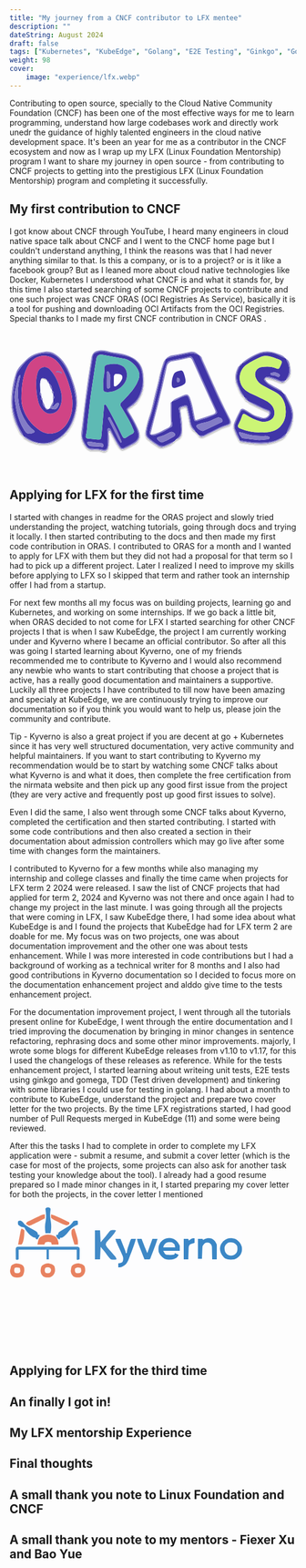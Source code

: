 ```yaml
---
title: "My journey from a CNCF contributor to LFX mentee"
description: ""
dateString: August 2024
draft: false
tags: ["Kubernetes", "KubeEdge", "Golang", "E2E Testing", "Ginkgo", "Gomega", "Testify", "Behavior Driven Development (BDD)", "Test Driven Development (TDD)"]
weight: 98
cover:
    image: "experience/lfx.webp"
---
```


Contributing to open source, specially to the Cloud Native Community Foundation (CNCF) has been one of the most effective ways for me to learn programming, understand how large codebases work and directly work unedr the guidance of highly talented engineers in the cloud native development space. It's been an year for me as a contributor in the CNCF ecosystem and now as I wrap up my LFX (Linux Foundation Mentorship) program I want to share my journey in open source - from contributing to CNCF projects to getting into the prestigious LFX (Linux Foundation Mentorship) program and completing it successfully.

## My first contribution to CNCF

I got know about CNCF through YouTube, I heard many engineers in cloud native space talk about CNCF and I went to the CNCF home page but I couldn't understand anything, I think the reasons was that I had never anything similar to that. Is this a company, or is to a project? or is it like a facebook group? But as I leaned more about cloud native technologies like Docker, Kubernetes I understood what CNCF is and what it stands for, by this time I also started searching of some CNCF projects to contribute and one such project was CNCF ORAS (OCI Registries As Service), basically it is a tool for pushing and downloading OCI Artifacts from the OCI Registries. Special thanks to I made my first CNCF contribution in CNCF ORAS .

<svg width="700" height="342" viewBox="0 0 903 342" fill="none" xmlns="http://www.w3.org/2000/svg">
<g filter="url(#filter0_d_126_153)">
<path d="M750.937 170.096C750.467 169.985 750.04 169.739 749.709 169.389C748.757 166.913 747.302 164.662 745.436 162.778C743.57 160.894 741.334 159.417 738.868 158.442L738.745 158.345C738.645 153.34 734.731 150.329 732.5 146.442C720.872 126.174 710.988 105.594 716.109 80.9988C717.687 73.4168 722.584 67.3425 724.091 59.8852L724.275 59.7327C726.039 59.3335 727.646 58.4238 728.896 57.117C730.146 55.8101 730.984 54.1641 731.305 52.3842C732.03 51.7626 732.754 51.1408 733.479 50.5186C737.26 50.7799 739.718 48.1161 742.331 46.17C751.023 39.9886 760.105 34.3741 769.519 29.3617C792.248 16.6043 815.283 12.9681 840.433 23.1845C850.018 27.0784 858.685 32.8489 868.622 35.7909C869.32 36.4333 870.018 37.0756 870.716 37.7178C870.675 38.3199 870.741 38.9247 870.911 39.5037C881.748 60.1315 885.66 80.7344 870.883 101.358C870.581 101.779 870.748 102.536 870.696 103.136C870.027 103.803 869.359 104.47 868.691 105.137C862.107 107.615 855.711 109.347 848.821 105.41C840.08 101.073 830.842 97.8198 821.312 95.7211C815.809 94.1643 809.515 91.8995 804.315 97.2562L803.939 97.6251C798.156 103.349 803.817 106.981 806.863 110.229C821.101 125.407 841.064 131.517 858.317 141.948C860.144 143.76 861.971 145.573 863.798 147.385C869.356 159.096 876.056 170.21 881.082 182.224C889.463 202.258 892.86 221.812 883.66 242.964C879.37 252.827 874.583 262.635 871.199 272.939L871.215 272.913C870.104 273.312 869.058 273.874 868.112 274.58C849.654 293.38 826.434 299.735 800.992 300.53C774.89 301.93 748.721 299.566 723.292 293.511L723.161 293.373C724.056 286.813 719.671 281.983 717.65 276.368C713.823 265.734 705.507 256.115 709.767 243.568C714.656 229.802 720.612 216.44 727.583 203.602C730.622 197.808 733.06 196.391 739.457 200.043C756.051 209.517 771.587 221.155 790.877 225.456C803.184 228.199 812.596 225.394 818.74 215.535C823.829 207.369 821.502 200.493 812.211 197.901C806.383 196.184 800.726 193.934 795.311 191.18C780.597 183.992 765.738 177.104 750.937 170.096ZM791.918 268.657C797.165 268.657 803.317 269.017 809.415 268.592C831.472 267.056 849.447 258.32 860.898 238.534C867.312 226.656 870.212 213.198 869.261 199.733C868.542 172.603 857.636 152.261 832.719 140.045C820.929 134.264 809.381 127.981 797.835 121.718C787.639 116.557 779.578 107.98 775.058 97.4839C768.359 81.5217 777.1 65.0151 794.025 63.1704C809.591 61.4739 825.445 61.1092 840.108 67.665C846.638 70.5846 848.477 68.2748 851.013 63.0506C860.133 44.2679 860.22 44.1789 840.741 37.0309C839.594 36.6101 838.537 35.9322 837.38 35.5568C822.571 30.7546 807.776 24.7013 791.992 31.1665C775.828 37.6239 760.437 45.8673 746.105 55.7433C739.357 60.4161 733.851 66.6646 730.064 73.9469C726.277 81.2291 724.324 89.3253 724.375 97.5331C724.425 105.741 726.477 113.812 730.352 121.048C734.228 128.283 739.81 134.464 746.614 139.054C758.746 147.487 772.744 152.123 785.841 158.586C800.312 165.729 815.868 171.012 826.126 184.691C836.994 199.184 836.645 218.926 824.554 227.614C819.65 231.306 813.973 233.838 807.95 235.021C801.926 236.204 795.714 236.006 789.778 234.443C772.963 229.869 757.035 222.506 742.658 212.66C737.559 209.403 734.84 209.291 732.561 215.733C729.537 225.004 725.702 233.99 721.102 242.589C716.071 251.437 720.409 254.785 727.542 257.439C747.898 265.926 769.892 269.758 791.918 268.657ZM785.243 292.995C795.552 292.153 803.784 291.647 811.968 290.718C814.646 290.414 817.993 289.25 818.575 286.432C819.33 282.77 815.184 282.836 813.054 281.499C809.671 280.013 805.942 279.494 802.282 280.001C787.347 279.626 772.499 280.465 757.568 276.889C747.483 274.474 737.787 270.826 727.653 268.77C725.886 268.412 723.545 266.06 722.356 269.542C721.134 273.123 730.394 286.849 734.598 287.342C752.155 289.402 769.734 291.279 785.243 292.995ZM834.065 79.4577C831.859 79.972 829.223 80.5666 826.597 81.2054C824.378 81.7451 821.185 81.3533 821.681 85.0372C822.084 88.0216 824.645 88.6328 827.183 88.6887C830.481 88.9929 833.728 89.7107 836.847 90.8252C841.175 92.0175 847.245 98.2637 849.915 91.5721C852.484 85.1333 844.402 83.6617 839.802 81.2945C837.94 80.5327 836.022 79.9185 834.065 79.4577Z" fill="#4035A7"/>
<path d="M522.929 292.303C521.656 293.64 520.384 294.976 519.112 296.313C509.162 300.862 499.276 305.562 489.236 309.903C486.351 311.372 483.151 312.115 479.914 312.068C476.678 312.022 473.501 311.187 470.66 309.636C458.66 302.885 447.458 294.806 437.264 285.552C434.999 283.478 433.282 280.876 432.268 277.978C431.253 275.08 430.971 271.975 431.448 268.942C432.66 257.137 435.157 245.499 438.894 234.235C446.727 211.431 452.828 188.139 458.53 164.745C465.447 136.359 472.376 107.969 478.663 79.44C481.746 65.447 488.265 52.6315 491.315 38.6965L491.47 38.529C506.383 30.7539 522.613 28.2279 538.987 25.3368C559.132 21.78 578.978 13.8858 598.236 27.7846C598.404 27.9063 598.818 27.6893 599.117 27.6306L599.208 27.7254C599.121 28.9181 599.228 30.1168 599.522 31.2756C618.519 73.865 637.564 116.432 656.659 158.978C667.425 182.86 680.779 205.468 691.516 229.397C695.269 237.762 692 242.015 685.145 244.028C664.488 250.095 646.271 261.329 626.883 270.067C617.022 274.511 607.419 284.285 594.797 276.521C591.147 272.844 587.496 269.167 583.846 265.49C584.131 262.669 582.187 261.001 580.523 259.241C573.873 251.943 569.96 242.566 569.449 232.707C567.634 218.807 564.737 205.071 560.784 191.622C559.799 187.58 558.827 182.483 552.811 183.703C547.734 184.793 542.766 186.339 537.967 188.322C534.751 189.612 532.009 192.157 533.155 196.181C536.957 209.527 536.763 223.398 538.439 236.998C540.857 256.612 546.246 277.712 523.516 290.627C523.128 290.847 523.116 291.73 522.929 292.303ZM443.852 275.158C450.127 281.218 456.968 278.007 463.158 275.604C475.17 271.145 486.7 265.48 497.569 258.696C512.46 249.091 514.374 254.042 510.396 232.652C510.069 229.919 509.986 227.161 510.15 224.413C510.105 207.295 510.073 190.177 510.055 173.059L511.873 171.242C524.122 168.118 534.256 160.244 546.1 156.119C559.614 151.412 560.863 151.87 565.948 165.467C573.364 185.294 575.364 206.379 580.174 226.807C582.005 234.585 585.259 234.493 591.119 232.414C597.411 230.182 603.891 228.483 610.224 226.358C622.909 222.954 635.24 218.345 647.049 212.595C652.356 209.605 654.578 207.197 651.247 200.441C641.657 180.991 633.14 161.012 624.223 141.23C608.783 106.978 593.275 72.7557 578.004 38.4283C574.998 31.672 571.816 28.2196 563.464 31.0013C549.882 35.5246 535.398 36.5799 521.517 39.8541C511.2 42.2877 498.278 41.568 493.6 55.327C488.405 72.2054 484.362 89.4171 481.5 106.843C476.084 134.681 468.245 161.898 461.691 189.438C455.435 215.726 448.102 241.758 441.318 267.922C440.645 270.521 439.788 273.491 443.545 274.804L443.852 275.158ZM670.453 231.808C670.093 230.147 669.397 228.576 668.408 227.194C667.419 225.811 666.158 224.645 664.702 223.767C663.246 222.89 661.626 222.319 659.942 222.091C658.257 221.862 656.543 221.981 654.906 222.439C647.086 225.646 639.333 229.022 631.605 232.447C619.635 237.75 606.163 237.743 594.204 243.134C591.304 244.441 588.352 245.62 588.129 249.123C587.743 255.181 604.439 266.735 609.916 264.15C628.487 255.384 647.004 246.505 665.467 237.511C667.832 236.366 670.82 235.471 670.453 231.808ZM479.588 300.098C483.55 299.964 509.582 287.15 516.241 282.45C523.39 277.404 522.811 272.581 515.011 268.364C512.906 267.431 510.589 267.079 508.301 267.344C506.014 267.609 503.839 268.482 502.003 269.872C491.473 275.868 480.258 280.573 468.602 283.885C465.503 284.644 463.022 286.839 464.942 289.737C468.422 294.836 473.621 298.514 479.588 300.098Z" fill="#4035A7"/>
<path d="M45.2954 281.677C44.6425 281.021 43.9896 280.365 43.3367 279.71C38.9325 267.737 30.4406 257.942 26.0199 245.838C17.2317 221.776 9.38135 197.984 9.35288 171.64C9.32852 149.067 13.9347 127.45 17.8817 105.678C19.6271 96.0508 20.9461 85.5096 26.5036 77.0807C43.0122 52.0427 61.7276 29.7194 93.0479 21.95C117.752 15.8217 139.31 18.2162 157.489 37.9604C168.945 50.6417 178.292 65.0802 185.171 80.7248C197.007 107.149 204.884 135.172 208.549 163.893C211.663 186.992 205.615 209.21 197.571 230.93C192.021 247.045 182.786 261.643 170.601 273.562C158.416 285.481 143.619 294.392 127.385 299.586C103.395 307.6 79.1434 300.959 57.2345 287.981C53.3612 285.687 50.3198 281.798 45.2954 281.677ZM37.2794 162.287C36.743 190.792 51.5388 227.217 85.1517 254.824C100.082 267.087 117.693 275.65 137.532 271.773C172.852 264.87 190.454 229.691 195.66 204.393C199.637 182.09 198.5 159.175 192.334 137.375C185.004 107.917 175.101 79.6799 157.278 54.6524C129.59 15.7717 77.1712 19.9028 55.8505 62.7305C42.5209 89.506 37.7679 118.068 37.2794 162.287ZM33.6633 88.0453C29.8285 90.753 27.2034 94.852 26.3481 99.4679C25.1191 106.299 22.5548 112.889 21.2954 119.718C18.2229 136.376 13.0902 152.815 17.0055 170.198C19.4052 180.852 20.3383 191.796 22.8456 202.49C27.1286 223.633 35.1212 243.852 46.4533 262.209C54.0544 273.804 60.5662 275.262 73.5698 270.6C81.9213 267.605 79.473 264.649 74.6927 261.24C65.8008 254.252 58.2377 245.722 52.364 236.058C40.137 217.817 32.0569 197.118 28.6926 175.418C25.4551 155.225 25.4202 134.647 28.5892 114.442C29.8116 106.208 34.0834 98.5254 33.6633 88.0453Z" fill="#4035A7"/>
<path d="M421.436 103.831C423.113 128.811 415.378 153.514 399.753 173.076C393.425 180.149 386.039 186.2 377.858 191.012C371.799 195.072 371.473 198.112 375.212 204.263C386.245 221.483 395.982 239.5 404.341 258.166C411.98 276.352 412.274 293.931 390.153 305.421C380.938 310.208 372.086 315.654 362.536 319.857C355.347 323.021 350.266 322.436 345.316 315.441C335.189 301.13 327.981 285.25 319.286 270.18C317.949 267.863 317.587 263.016 313.729 264.275C310.443 265.347 311.39 269.721 311.825 272.542C313.575 285.894 313.308 299.432 311.033 312.704C309.203 325.261 302.973 329.605 290.832 326.287C281.604 323.984 272.07 323.161 262.585 323.848C257.992 324.158 253.4 323.236 249.284 321.177C245.167 319.118 241.675 315.997 239.169 312.136C233.85 305.521 229.995 297.854 227.858 289.639C225.721 281.425 225.351 272.851 226.772 264.483C230.614 238.616 232.855 212.36 236.235 186.352C241.419 146.45 246.353 106.503 252.966 66.7778C254.609 56.9067 256.658 47.0219 257.738 36.9857C259.659 19.119 268.937 11.531 287.576 10.5628C296.139 10.6234 304.65 11.9141 312.846 14.3954C333.283 19.2173 354.666 19.7931 374.379 27.7148C407.315 40.9497 420.94 61.0473 421.425 96.4915C421.459 98.9402 421.43 101.39 421.436 103.831ZM308.223 286.102H308.313C308.313 280.898 307.927 275.656 308.422 270.499C308.92 265.31 305.45 256.904 311.178 255.7C317.535 254.364 319.734 263.044 322.381 268.232C329.879 283.866 338.493 298.938 348.157 313.334C351.721 318.375 355.064 320.362 361.062 316.776C367.286 313.057 374.266 310.625 380.648 307.14C407.538 292.453 410.929 283.388 399.204 254.859C391.311 237.05 381.865 219.97 370.976 203.818C367.008 197.576 367.898 194.1 373.237 190.326C376.473 188.037 379.661 185.679 382.799 183.252C391.236 177.209 398.477 169.651 404.152 160.962C416.086 140.498 421.097 116.728 418.438 93.1871C415.689 57.4635 399.416 36.3211 363.981 28.0734C342.064 22.9722 319.71 19.7555 297.775 14.724C287.676 12.4076 278.974 15.6638 270.397 18.9502C260.248 22.8388 261.789 33.8508 260.379 41.8911C255.39 70.3408 251.664 99.0131 247.549 127.614C244.299 150.208 240.798 172.776 238.098 195.438C234.749 223.549 232.184 251.752 229.122 279.899C228.175 288.601 241.826 314.422 249.844 318.062C251.537 318.773 253.376 319.063 255.206 318.907C267.713 318.547 280.214 319.826 292.39 322.712C303.055 324.676 307.551 321.064 308.141 309.976C308.563 302.039 308.223 294.062 308.223 286.102Z" fill="#837CC6"/>
<path d="M45.2942 281.677C50.3187 281.798 53.36 285.687 57.2334 287.981C79.1423 300.959 103.394 307.6 127.383 299.586C143.617 294.392 158.415 285.481 170.6 273.562C182.784 261.643 192.019 247.045 197.57 230.93C205.614 209.21 211.662 186.992 208.548 163.893C204.883 135.172 197.006 107.149 185.17 80.7248C178.291 65.0803 168.944 50.6418 157.487 37.9605C139.309 18.2163 117.751 15.8218 93.0469 21.9501C61.7265 29.7195 43.0111 52.0428 26.5027 77.0808C20.945 85.5097 19.626 96.0509 17.8805 105.678C13.9337 127.45 9.32728 149.067 9.35165 171.64C9.38012 197.984 17.2304 221.776 26.0186 245.838C30.4394 257.941 38.9313 267.737 43.3354 279.71C33.8673 273.434 30.6705 262.928 25.8876 253.563C8.06077 218.658 3.50762 181.197 7.54609 142.935C9.60188 122.887 13.7716 103.112 19.9856 83.9398C26.328 64.6229 41.6109 51.8127 55.5003 37.9331C71.2906 22.154 91.5726 17.6976 112.058 14.7888C128.317 12.4801 142.568 19.949 154.654 30.6202C174.486 48.1312 185.918 71.1114 194.728 95.3827C205.063 123.859 214.438 152.93 211.51 183.709C206.955 231.594 188.851 270.605 144.011 296.136C114.348 313.025 69.8763 302.546 49.1478 286.5C47.5634 285.273 45.3848 284.224 45.2942 281.677Z" fill="#837CC6"/>
<path d="M491.315 38.6965C488.265 52.6315 481.746 65.447 478.663 79.44C472.376 107.969 465.448 136.359 458.53 164.744C452.828 188.139 446.727 211.431 438.894 234.235C435.157 245.499 432.661 257.137 431.448 268.942C430.971 271.975 431.253 275.08 432.268 277.978C433.283 280.876 434.999 283.478 437.264 285.552C447.458 294.806 458.66 302.885 470.66 309.636C473.501 311.187 476.678 312.021 479.915 312.068C483.152 312.115 486.351 311.372 489.236 309.903C499.277 305.561 509.162 300.862 519.113 296.313C508.619 307.249 494.745 311.974 480.776 315.604C473.296 317.548 467.173 311.206 461.095 307.263C451.663 301.565 442.811 294.956 434.669 287.531C431.886 284.882 429.825 281.568 428.678 277.901C427.531 274.235 427.337 270.337 428.114 266.574C431.47 247.671 436.397 229.081 442.843 210.997C448.442 193.575 452.057 175.691 456.229 157.922C460.468 139.867 465.733 122.048 469.789 103.956C472.778 88.0993 476.866 72.4693 482.023 57.1792C484.438 50.7502 485.63 43.5453 491.315 38.6965Z" fill="#837CC6"/>
<path d="M594.797 276.521C607.419 284.285 617.022 274.511 626.884 270.067C646.271 261.329 664.488 250.095 685.145 244.028C692 242.015 695.27 237.762 691.516 229.397C680.779 205.468 667.425 182.86 656.66 158.978C637.495 116.464 618.449 73.8965 599.523 31.2757C599.228 30.1168 599.122 28.9181 599.208 27.7255C605.312 30.2425 605.194 36.6624 607.371 41.419C634.819 101.397 659.972 162.437 690.802 220.846C692.085 223.276 693.214 225.792 694.315 228.312C698.4 237.669 696.557 244.015 686.687 246.957C660.961 254.624 638.332 268.773 614.283 279.935C607.228 283.21 599.774 286.254 594.797 276.521Z" fill="#837CC6"/>
<path d="M750.937 170.096C765.738 177.104 780.597 183.992 795.31 191.18C800.725 193.934 806.383 196.184 812.211 197.901C821.502 200.493 823.828 207.369 818.739 215.535C812.595 225.394 803.184 228.199 790.877 225.456C771.586 221.155 756.05 209.517 739.457 200.043C733.059 196.391 730.622 197.809 727.582 203.602C720.612 216.44 714.655 229.802 709.767 243.568C705.507 256.115 713.823 265.734 717.65 276.368C719.67 281.983 724.056 286.813 723.161 293.373C715.568 282.044 709.887 269.545 706.342 256.375C703.055 244.123 710.244 233.288 714.638 222.374C717.589 215.043 721.724 208.196 725.144 201.043C728.537 193.947 733.115 193.135 740.005 196.663C753.032 203.335 764.295 213.21 778.458 217.76C784.534 219.712 790.623 221.643 796.773 223.345C799.636 223.916 802.598 223.735 805.37 222.821C808.142 221.907 810.631 220.291 812.593 218.129C814.394 216.93 815.817 215.244 816.697 213.268C817.577 211.292 817.878 209.107 817.565 206.966C816.623 202.446 812.428 201.599 808.637 200.196C789.708 192.518 771.278 183.661 753.457 173.677C752.307 173.079 751.763 171.317 750.937 170.096Z" fill="#837CC6"/>
<path d="M522.929 292.303C523.116 291.73 523.128 290.847 523.516 290.627C546.246 277.712 540.857 256.612 538.439 236.998C536.763 223.398 536.956 209.527 533.155 196.181C532.008 192.157 534.751 189.612 537.967 188.322C542.766 186.339 547.734 184.793 552.811 183.703C558.827 182.483 559.799 187.58 560.784 191.622C564.736 205.071 567.633 218.807 569.449 232.707C569.96 242.566 573.873 251.943 580.523 259.241C582.187 261.001 584.131 262.669 583.846 265.49C572.163 257.425 567.807 245.87 566.125 232.138C564.122 218.91 561.43 205.796 558.06 192.849C556.407 185.679 551.123 187.925 546.332 189.014C540.931 190.241 536.621 191.447 537.333 198.923C539.066 217.143 543.278 235.12 542.769 253.559C542.668 257.229 542.787 260.906 542.78 264.579C542.752 279.495 537.618 286.66 522.929 292.303Z" fill="#837CC6"/>
<path d="M723.292 293.511C748.721 299.566 774.889 301.93 800.992 300.53C826.434 299.735 849.653 293.381 868.111 274.58C869.057 273.874 870.103 273.312 871.215 272.914C868.559 282.529 860.053 286.573 852.548 290.555C828.199 303.473 801.937 306.463 774.689 303.928C761.62 303.275 748.603 301.816 735.714 299.557C730.993 298.521 725.821 298.864 723.292 293.511Z" fill="#837CC6"/>
<path d="M868.622 35.7909C858.685 32.8489 850.018 27.0785 840.432 23.1845C815.283 12.9682 792.247 16.6043 769.519 29.3617C760.105 34.3741 751.023 39.9886 742.331 46.1701C739.718 48.1161 737.259 50.7799 733.478 50.5186C733.377 48.2934 735.206 47.3382 736.581 46.3378C752.431 34.4897 769.842 24.8866 788.319 17.8005C806.31 11.1325 823.661 13.8421 840.778 20.1246C850.806 23.8055 861.777 26.2704 868.622 35.7909Z" fill="#837CC6"/>
<path d="M871.198 272.938C874.582 262.635 879.369 252.827 883.659 242.964C892.859 221.812 889.462 202.257 881.081 182.224C876.055 170.21 869.355 159.096 863.797 147.385C865.006 147.616 866.14 148.14 867.1 148.91C868.06 149.68 868.818 150.674 869.306 151.803C881.287 173.702 894.961 195.62 891.854 221.746C889.665 240.159 884.811 258.603 871.198 272.938Z" fill="#837CC6"/>
<path d="M599.117 27.6306C598.818 27.6895 598.405 27.9063 598.236 27.7846C578.979 13.8858 559.133 21.78 538.988 25.3368C522.614 28.2279 506.384 30.7537 491.47 38.5289C497.564 29.7872 507.364 27.135 516.647 25.7118C534.38 22.9937 551.83 19.2384 569.354 15.549C581.148 13.0659 590.624 20.0248 599.117 27.6306Z" fill="#837CC6"/>
<path d="M724.091 59.8852C722.584 67.3424 717.687 73.4168 716.108 80.9988C710.988 105.594 720.872 126.174 732.5 146.442C734.73 150.329 738.645 153.34 738.745 158.345C726.831 148.258 722.566 133.823 716.661 120.212C712.965 111.981 711.121 103.038 711.26 94.0166C711.399 84.9947 713.516 76.1132 717.463 67.9993C718.941 64.7264 719.993 61.0463 724.091 59.8852Z" fill="#837CC6"/>
<path d="M858.317 141.948C841.064 131.516 821.101 125.407 806.863 110.229C803.817 106.981 798.156 103.349 803.939 97.6251C805.315 107.429 812.829 112.513 820.076 117.222C828.906 122.96 838.521 127.478 847.599 132.857C851.618 135.238 856.607 136.743 858.317 141.948Z" fill="#837CC6"/>
<path d="M870.696 103.136C870.748 102.536 870.582 101.78 870.884 101.358C885.661 80.7346 881.748 60.1317 870.912 39.5037C870.741 38.9247 870.675 38.32 870.717 37.7178C881.307 43.189 880.908 54.0739 882.815 63.4575C885.483 76.5861 884.717 89.4352 874.909 100.072C873.731 101.348 872.869 103.177 870.696 103.136Z" fill="#837CC6"/>
<path d="M804.315 97.2559C809.514 91.8991 815.809 94.1639 821.312 95.7207C830.841 97.8194 840.079 101.073 848.821 105.409C855.71 109.347 862.107 107.614 868.691 105.136C864.668 112.154 859.159 112.946 851.889 110.085C836.539 104.046 821.538 96.4481 804.315 97.2559Z" fill="#837CC6"/>
<path d="M738.868 158.442C741.334 159.417 743.57 160.894 745.436 162.778C747.302 164.662 748.757 166.913 749.708 169.389C747.125 168.627 744.775 167.224 742.88 165.31C740.984 163.396 739.604 161.033 738.868 158.442Z" fill="#837CC6"/>
<path d="M731.305 52.3843C730.984 54.1642 730.146 55.8102 728.896 57.117C727.646 58.4238 726.038 59.3336 724.274 59.7327C724.41 57.8817 725.186 56.1356 726.469 54.7945C727.752 53.4534 729.462 52.6012 731.305 52.3843Z" fill="#837CC6"/>
<path d="M791.918 268.657C769.892 269.758 747.897 265.926 727.542 257.439C720.409 254.785 716.071 251.437 721.102 242.589C725.702 233.99 729.536 225.004 732.561 215.733C734.84 209.291 737.558 209.403 742.657 212.66C757.035 222.506 772.963 229.869 789.778 234.443C795.713 236.006 801.926 236.204 807.95 235.021C813.973 233.838 819.65 231.306 824.554 227.614C836.644 218.926 836.994 199.184 826.126 184.691C815.867 171.012 800.312 165.729 785.84 158.586C772.745 152.123 758.746 147.487 746.614 139.054C739.81 134.464 734.227 128.283 730.352 121.048C726.477 113.812 724.425 105.741 724.375 97.533C724.324 89.3252 726.277 81.2291 730.064 73.9469C733.851 66.6646 739.357 60.4161 746.105 55.7433C760.437 45.8673 775.829 37.6238 791.992 31.1664C807.776 24.7011 822.571 30.7545 837.38 35.5567C838.538 35.9321 839.594 36.61 840.741 37.0308C860.221 44.1788 860.134 44.2678 851.013 63.0505C848.477 68.2747 846.638 70.5845 840.108 67.6649C825.445 61.1091 809.591 61.474 794.025 63.1702C777.1 65.015 768.359 81.5218 775.058 97.4838C779.578 107.98 787.639 116.557 797.835 121.718C809.381 127.981 820.929 134.264 832.719 140.045C857.636 152.261 868.542 172.603 869.261 199.733C870.212 213.198 867.312 226.656 860.898 238.534C849.447 258.32 831.472 267.056 809.415 268.592C803.317 269.017 797.164 268.657 791.918 268.657Z" fill="#CCF575"/>
<path d="M785.242 292.995C769.734 291.279 752.155 289.402 734.598 287.342C730.393 286.849 721.133 273.123 722.356 269.542C723.544 266.06 725.886 268.412 727.653 268.77C737.787 270.826 747.482 274.474 757.568 276.889C772.499 280.465 787.346 279.626 802.282 280.001C805.942 279.494 809.671 280.013 813.053 281.499C815.183 282.836 819.33 282.77 818.574 286.432C817.993 289.25 814.646 290.414 811.968 290.718C803.784 291.647 795.552 292.154 785.242 292.995Z" fill="#837CC6"/>
<path d="M834.065 79.4576C836.023 79.9184 837.941 80.5324 839.802 81.2941C844.403 83.6613 852.485 85.133 849.916 91.5718C847.245 98.2637 841.176 92.0175 836.848 90.8249C833.729 89.7104 830.482 88.9926 827.184 88.6884C824.645 88.6325 822.084 88.0213 821.682 85.0369C821.185 81.353 824.378 81.7448 826.597 81.2051C829.223 80.5666 831.859 79.9719 834.065 79.4576Z" fill="#837CC6"/>
<path d="M511.874 171.241C511.267 171.847 510.662 172.453 510.056 173.06C506.852 173.825 506.906 176.432 506.93 178.86C507.118 197.471 506.487 216.151 507.947 234.664C508.719 244.448 507.395 250.754 497.943 255.029C480.351 262.983 464.66 275.862 443.852 275.158L443.547 274.803C447.259 259.663 450.693 244.449 454.731 229.397C469.47 174.46 482.768 119.18 494.625 63.5566C495.233 58.7332 497.469 54.262 500.965 50.8831C504.46 47.5043 509.005 45.4204 513.846 44.9763C529.759 41.954 545.718 38.9778 561.375 34.8991C568.847 32.9527 572.238 34.3615 575.411 41.44C598.934 93.9166 622.713 146.278 646.747 198.526C649.949 205.507 648.414 209.481 641.425 211.857C624.058 217.762 606.675 223.621 589.342 229.625C585.1 231.095 583.977 229.109 583.313 225.456C581.834 217.334 580.131 209.252 578.442 201.17C576.193 187.589 572.765 174.229 568.197 161.243C563.598 149.714 558.736 147.628 547.652 152.073C545.906 152.639 544.196 153.309 542.531 154.081C532.271 159.728 519.695 161.253 511.874 171.241ZM510.684 111.345C509.814 129.194 513.401 131.756 527.722 126.714C529.446 126.107 531.281 125.82 533.009 125.222C556.083 117.243 557.32 113.807 550.641 89.9187C544.89 69.3526 541.079 73.2076 525.38 78.0171C523.101 78.9277 521.062 80.3498 519.419 82.1737C517.777 83.9975 516.576 86.1743 515.908 88.5361C512.86 95.7792 511.092 103.497 510.684 111.345Z" fill="#FCFCFD"/>
<path d="M511.874 171.241C519.695 161.253 532.271 159.728 542.531 154.081C544.196 153.31 545.906 152.639 547.652 152.073C558.736 147.628 563.598 149.714 568.197 161.243C572.765 174.229 576.193 187.589 578.442 201.17C580.131 209.252 581.834 217.334 583.312 225.456C583.977 229.109 585.1 231.095 589.342 229.625C606.675 223.621 624.058 217.762 641.425 211.857C648.413 209.481 649.949 205.507 646.747 198.526C622.77 146.254 598.992 93.8921 575.411 41.4401C572.237 34.3616 568.847 32.9527 561.374 34.8992C545.717 38.9779 529.758 41.9541 513.846 44.9764C509.005 45.4204 504.46 47.5044 500.965 50.8832C497.469 54.2621 495.232 58.7333 494.624 63.5567C482.872 119.197 469.574 174.477 454.731 229.397C450.693 244.449 447.259 259.663 443.546 274.803C439.788 273.491 440.645 270.521 441.319 267.921C448.102 241.757 455.435 215.725 461.691 189.437C468.245 161.898 476.084 134.681 481.5 106.843C484.362 89.4167 488.405 72.2049 493.601 55.3266C498.278 41.5676 511.2 42.2873 521.518 39.8537C535.398 36.5797 549.882 35.5244 563.464 31.0011C571.816 28.2194 574.998 31.6718 578.004 38.4281C593.275 72.7555 608.784 106.978 624.223 141.23C633.14 161.011 641.657 180.991 651.247 200.441C654.578 207.196 652.356 209.604 647.049 212.595C635.24 218.345 622.909 222.954 610.224 226.357C603.891 228.482 597.411 230.182 591.119 232.414C585.259 234.493 582.005 234.585 580.174 226.807C575.364 206.379 573.364 185.294 565.948 165.467C560.863 151.87 559.614 151.412 546.1 156.118C534.256 160.243 524.123 168.118 511.874 171.241Z" fill="#837CC6"/>
<path d="M670.445 231.802C670.82 235.471 667.832 236.366 665.467 237.511C646.983 246.459 628.467 255.339 609.917 264.15C604.44 266.735 587.743 255.181 588.129 249.123C588.353 245.62 591.305 244.441 594.205 243.134C606.163 237.744 619.635 237.75 631.605 232.447C639.334 229.023 647.087 225.646 654.907 222.439C656.543 221.98 658.256 221.862 659.939 222.09C661.623 222.318 663.243 222.888 664.698 223.765C666.154 224.642 667.414 225.807 668.403 227.189C669.391 228.571 670.086 230.141 670.445 231.802Z" fill="#837CC6"/>
<path d="M479.588 300.098C473.621 298.514 468.422 294.836 464.942 289.737C463.022 286.839 465.503 284.643 468.602 283.885C480.258 280.573 491.473 275.868 502.003 269.872C503.839 268.482 506.014 267.609 508.301 267.344C510.589 267.079 512.906 267.431 515.011 268.364C522.811 272.581 523.391 277.404 516.241 282.45C509.582 287.15 483.55 299.964 479.588 300.098Z" fill="#837CC6"/>
<path d="M443.851 275.158C464.659 275.861 480.35 262.983 497.942 255.029C507.395 250.754 508.718 244.448 507.947 234.664C506.487 216.151 507.118 197.471 506.93 178.86C506.905 176.432 506.852 173.825 510.056 173.06C510.084 190.177 510.115 207.295 510.15 224.413C509.986 227.161 510.069 229.919 510.396 232.652C514.374 254.042 512.46 249.091 497.569 258.696C486.7 265.48 475.17 271.145 463.158 275.604C456.968 278.007 450.127 281.218 443.851 275.158Z" fill="#837CC6"/>
<path d="M37.2794 162.287C37.7679 118.068 42.521 89.506 55.8505 62.7305C77.1712 19.9028 129.59 15.7717 157.278 54.6525C175.101 79.6799 185.004 107.917 192.334 137.375C198.5 159.175 199.637 182.09 195.66 204.393C190.454 229.691 172.852 264.87 137.532 271.773C117.693 275.65 100.083 267.087 85.1518 254.824C51.5388 227.217 36.7431 190.792 37.2794 162.287ZM83.9872 117.654C83.7861 134.451 85.6328 151.21 89.4864 167.561C91.7308 179.952 97.5674 191.411 106.271 200.512C109.715 204.006 113.934 206.639 118.585 208.197C123.237 209.756 128.19 210.196 133.044 209.483C137.897 208.77 142.515 206.923 146.521 204.092C150.528 201.261 153.81 197.525 156.104 193.188C166.826 173.64 165.876 153.41 159.645 132.814C152.864 110.398 143.783 89.0936 127.574 71.7996C114.135 57.4602 94.9538 62.1916 88.667 80.6178C85.0211 92.6091 83.4386 105.133 83.9872 117.654Z" fill="#D04485"/>
<path d="M33.6628 88.0453C34.083 98.5254 29.811 106.208 28.5886 114.442C25.4197 134.647 25.4545 155.225 28.692 175.418C32.0563 197.118 40.1364 217.817 52.3635 236.058C58.2371 245.722 65.8003 254.252 74.6922 261.24C79.4725 264.649 81.9208 267.605 73.5693 270.6C60.5657 275.262 54.0539 273.804 46.4528 262.209C35.1207 243.852 27.1282 223.633 22.8452 202.49C20.3378 191.796 19.4046 180.852 17.0052 170.198C13.0901 152.815 18.2225 136.376 21.295 119.718C22.5545 112.889 25.1187 106.299 26.3478 99.4679C27.203 94.8521 29.828 90.7531 33.6628 88.0453Z" fill="#837CC6"/>
<path d="M308.223 286.102C308.223 294.062 308.563 302.039 308.141 309.976C307.551 321.064 303.054 324.676 292.39 322.712C280.214 319.826 267.713 318.547 255.206 318.907C253.376 319.063 251.536 318.773 249.844 318.062C241.826 314.422 228.175 288.601 229.122 279.899C232.184 251.753 234.749 223.549 238.098 195.438C240.798 172.776 244.298 150.208 247.549 127.614C251.664 99.0135 255.39 70.3411 260.379 41.8917C261.789 33.8514 260.248 22.8394 270.397 18.9508C278.974 15.6644 287.676 12.4081 297.775 14.7246C319.71 19.7562 342.064 22.9729 363.981 28.074C399.416 36.3216 415.689 57.4641 418.438 93.1877C421.097 116.728 416.086 140.498 404.152 160.963C398.477 169.651 391.236 177.21 382.799 183.253C379.659 185.673 376.472 188.031 373.237 190.326C367.898 194.101 367.008 197.576 370.976 203.818C381.865 219.971 391.311 237.05 399.204 254.86C410.929 283.389 407.538 292.453 380.648 307.14C374.266 310.625 367.286 313.057 361.062 316.777C355.064 320.362 351.721 318.375 348.157 313.334C338.493 298.939 329.879 283.866 322.381 268.233C319.734 263.044 317.535 254.365 311.178 255.701C305.45 256.904 308.92 265.311 308.422 270.5C307.927 275.657 308.313 280.898 308.313 286.103L308.223 286.102ZM239.917 279.989C239.697 280.984 239.709 282.017 239.95 283.007C240.191 283.998 240.656 284.92 241.309 285.703C241.962 286.486 242.786 287.108 243.717 287.523C244.648 287.938 245.662 288.135 246.681 288.097C255.161 289.133 263.639 290.279 272.152 290.935C287.632 292.127 288.072 292.032 289.585 276.178C292.367 247.024 294.592 217.816 297.036 188.63C297.261 185.94 296.607 182.474 299.899 181.589C303.168 180.71 304.531 183.877 305.833 186.243C312.137 197.695 318.564 209.085 324.583 220.686C334.932 240.631 345.223 260.612 355.086 280.799C358.583 287.956 362.122 288.789 368.413 284.114C374.095 280.011 380.095 276.368 386.356 273.217C387.421 272.751 388.376 272.067 389.159 271.209C389.943 270.351 390.538 269.338 390.906 268.236C391.274 267.133 391.406 265.966 391.294 264.809C391.182 263.653 390.829 262.532 390.257 261.521C386.538 251.562 382.204 241.843 377.281 232.421C369.098 217.466 360.043 202.987 351.272 188.357C350.338 187.234 349.649 185.929 349.249 184.525C348.849 183.121 348.747 181.649 348.948 180.203C349.15 178.757 349.651 177.369 350.421 176.128C351.19 174.887 352.209 173.82 353.415 172.996C356.853 169.943 360.093 166.673 363.115 163.207C378.765 146.471 394.708 129.893 403.533 108.211C407.003 101.393 408.776 93.8384 408.702 86.1886C406.682 65.6205 382.206 41.0012 361.721 37.5145C338.608 33.5807 315.554 29.3002 292.507 24.9922C280.293 22.7091 275.004 27.2628 272.794 39.1741C269.346 57.7534 266.878 76.4566 264.039 95.1126C260.83 116.196 257.577 137.278 254.822 158.423C251.673 182.599 249.339 206.881 246.099 231.043C243.911 247.361 244.732 264.043 239.917 279.989ZM254.964 298.232C251.2 299.417 245.787 296.438 244.868 300.719C244.03 304.621 247.683 308.354 251.484 310.945C254.133 312.472 257.183 313.163 260.231 312.925C268.783 313.235 277.338 313.52 285.881 314.002C289.25 314.192 293.511 317.226 294.966 311.705C295.292 310.651 295.359 309.533 295.159 308.448C294.959 307.362 294.499 306.341 293.819 305.472C293.138 304.603 292.257 303.912 291.251 303.459C290.244 303.005 289.143 302.802 288.041 302.867C276.69 302.45 265.734 299.565 254.964 298.232ZM351.001 301.836C351.615 300.71 351.955 299.456 351.994 298.174C352.034 296.892 351.77 295.618 351.225 294.457C341.87 271.574 331.079 249.304 318.917 227.781C317.478 225.022 316.722 218.898 311.786 221.918C307.338 224.639 311.998 228.507 313.411 231.394C320.608 246.098 328.013 260.7 335.626 275.199C340.208 283.949 343.231 293.654 351.001 301.836Z" fill="#4035A7"/>
<path d="M510.684 111.345C511.091 103.497 512.859 95.7792 515.908 88.5361C516.575 86.1743 517.776 83.9975 519.419 82.1736C521.061 80.3498 523.101 78.9277 525.38 78.0171C541.079 73.2075 544.889 69.3526 550.64 89.9186C557.32 113.807 556.082 117.243 533.009 125.222C531.281 125.82 529.445 126.107 527.721 126.714C513.4 131.756 509.813 129.194 510.684 111.345ZM526.42 103.499C527.045 106.211 525.088 110.499 529.923 110.553C530.701 110.58 531.477 110.452 532.206 110.176C532.934 109.9 533.6 109.481 534.164 108.944C534.728 108.407 535.18 107.763 535.492 107.05C535.804 106.336 535.971 105.568 535.982 104.789C536.029 102.911 535.374 101.083 534.144 99.6627C532.915 98.2423 531.2 97.3313 529.335 97.1079C525.192 96.8097 527.404 101.282 526.42 103.499Z" fill="#4035A7"/>
<path d="M83.9905 117.654C83.4387 105.132 85.0198 92.6085 88.6664 80.6173C94.9531 62.1911 114.134 57.4597 127.574 71.7991C143.782 89.0931 152.863 110.398 159.644 132.813C165.875 153.41 166.825 173.64 156.103 193.188C153.81 197.525 150.527 201.26 146.52 204.091C142.514 206.922 137.897 208.769 133.043 209.483C128.19 210.196 123.236 209.755 118.585 208.197C113.933 206.638 109.714 204.005 106.27 200.512C97.5669 191.41 91.7303 179.952 89.4859 167.561C85.6317 151.21 83.7863 134.451 83.9905 117.654ZM113.125 191.703C114.959 198.02 117.812 199.241 122.327 195.642L125.751 193.512C127.554 193.556 129.349 193.771 131.112 194.153C144.575 198.374 147.827 196.985 153.992 184.329C155.265 181.717 156.351 178.783 154.091 176.716C151.542 174.385 148.981 176.947 146.691 178.244C142.202 180.787 140.408 186.42 135.305 188.305L134.765 187.718C132.089 181.882 141.954 177.712 136.916 171.561L137.247 164.354C142.013 160.589 141.992 156.813 137.275 153.025L136.861 147.675C140.158 143.048 138.358 140.17 133.639 138.292L133.072 134.822C133.696 130.937 133.155 126.954 131.517 123.376C129.88 119.798 127.22 116.785 123.873 114.717C123.46 114.465 123.143 114.083 122.972 113.631C124.286 109.453 122.389 107.64 118.37 107.391L118.379 107.4C118.013 100.116 111.642 99.9674 106.993 98.6003C103.266 97.5044 98.9779 98.1834 98.4531 103.732C94.2787 116.363 97.4856 129.344 96.627 142.132C93.7986 146.958 93.9443 150.955 99.7651 153.369L100.405 158.668C97.1764 163.238 99.8072 165.821 103.58 168.018L104.097 171.531C103.827 179.724 105.401 187.091 113.131 191.706L113.125 191.703Z" fill="#4035A7"/>
<path d="M239.917 279.989C244.732 264.043 243.911 247.361 246.099 231.044C249.339 206.881 251.673 182.599 254.823 158.423C257.577 137.278 260.83 116.196 264.039 95.1127C266.878 76.4567 269.346 57.7535 272.794 39.1743C275.005 27.2629 280.294 22.7092 292.507 24.9923C315.554 29.3003 338.608 33.5808 361.721 37.5146C382.206 41.0013 406.683 65.6208 408.702 86.1887C408.776 93.8386 407.003 101.393 403.533 108.211C394.708 129.893 378.765 146.471 363.115 163.207C360.094 166.673 356.854 169.943 353.415 172.996C352.21 173.82 351.19 174.887 350.421 176.128C349.652 177.369 349.15 178.757 348.948 180.203C348.747 181.649 348.849 183.121 349.249 184.525C349.649 185.929 350.338 187.234 351.272 188.357C360.043 202.987 369.098 217.467 377.281 232.421C382.204 241.843 386.537 251.562 390.257 261.521C390.829 262.532 391.182 263.653 391.294 264.809C391.406 265.966 391.273 267.133 390.906 268.236C390.538 269.338 389.943 270.351 389.159 271.209C388.375 272.067 387.42 272.751 386.356 273.217C380.095 276.368 374.095 280.011 368.412 284.114C362.122 288.789 358.583 287.956 355.086 280.799C345.223 260.612 334.931 240.631 324.583 220.686C318.564 209.085 312.137 197.695 305.833 186.242C304.531 183.877 303.168 180.71 299.899 181.589C296.606 182.474 297.261 185.94 297.036 188.63C294.592 217.816 292.367 247.023 289.585 276.177C288.072 292.032 287.632 292.126 272.152 290.935C263.639 290.279 255.161 289.133 246.681 288.097C245.662 288.134 244.648 287.938 243.717 287.523C242.786 287.108 241.962 286.485 241.309 285.703C240.656 284.92 240.191 283.998 239.95 283.007C239.709 282.017 239.698 280.984 239.917 279.989ZM295.022 115.317C295.022 120.741 295.023 124.103 295.022 127.465C295.02 140.335 296.982 142.319 309.901 141.988C319.866 141.823 329.652 139.322 338.474 134.686C347.296 130.05 354.907 123.409 360.696 115.296C373.538 98.465 373.836 68.0257 352 58.2056C336.823 51.3799 321.092 52.7758 305.535 56.4593C303.55 56.9431 301.798 58.1077 300.583 59.7504C299.368 61.3932 298.768 63.4099 298.887 65.4495C299.994 82.9485 294.125 99.9116 295.022 115.317Z" fill="#5EBAB4"/>
<path d="M254.964 298.232C265.733 299.565 276.69 302.45 288.041 302.867C289.143 302.802 290.244 303.005 291.25 303.459C292.256 303.913 293.137 304.604 293.818 305.472C294.499 306.341 294.959 307.362 295.159 308.448C295.358 309.533 295.292 310.651 294.965 311.705C293.511 317.226 289.25 314.192 285.881 314.002C277.338 313.521 268.783 313.235 260.231 312.925C257.182 313.163 254.133 312.473 251.483 310.945C247.683 308.354 244.03 304.621 244.867 300.719C245.786 296.438 251.199 299.417 254.964 298.232Z" fill="#837CC6"/>
<path d="M351 301.836C343.231 293.654 340.208 283.949 335.626 275.199C328.032 260.695 320.627 246.093 313.411 231.394C311.998 228.507 307.338 224.639 311.786 221.918C316.722 218.898 317.478 225.022 318.917 227.781C331.079 249.304 341.87 271.574 351.225 294.457C351.77 295.618 352.034 296.892 351.995 298.174C351.955 299.456 351.615 300.711 351 301.836Z" fill="#837CC6"/>
<path d="M526.42 103.499C527.405 101.282 525.193 96.81 529.335 97.1079C531.201 97.3313 532.916 98.2423 534.145 99.6627C535.374 101.083 536.029 102.911 535.983 104.789C535.971 105.568 535.805 106.336 535.492 107.05C535.18 107.763 534.729 108.407 534.164 108.944C533.6 109.481 532.934 109.899 532.206 110.176C531.478 110.452 530.702 110.58 529.924 110.552C525.089 110.499 527.045 106.212 526.42 103.499Z" fill="#837CC6"/>
<path d="M133.072 134.822C133.262 135.979 133.451 137.135 133.64 138.292C133.256 140.001 133.355 141.783 133.923 143.44C134.492 145.096 135.509 146.562 136.862 147.676C137 149.459 137.138 151.242 137.275 153.026C136.334 156.742 136.324 160.633 137.248 164.354L136.916 171.561L125.752 193.512L122.327 195.642C118.95 195.221 115.761 193.856 113.126 191.703L113.131 191.706C110.19 184.95 109.017 177.402 104.097 171.531L103.58 168.018C104.036 166.32 103.978 164.525 103.412 162.861C102.847 161.196 101.801 159.737 100.405 158.668C100.192 156.902 99.9789 155.135 99.7659 153.369C100.13 151.381 100.037 149.336 99.4928 147.389C98.9491 145.442 97.9691 143.644 96.6273 142.132C97.4858 129.344 94.279 116.363 98.4532 103.732C106.026 99.9031 112.114 104.133 118.379 107.401L118.37 107.391C118.511 110.497 120.779 112.037 122.973 113.631C123.144 114.083 123.461 114.466 123.873 114.717C126.67 121.542 128.121 128.982 133.072 134.822Z" fill="#FCFCFD"/>
<path d="M125.752 193.512L136.916 171.561C141.954 177.712 132.089 181.882 134.771 187.725C133.842 188.343 132.568 188.758 132.07 189.62C131.969 189.821 131.933 190.048 131.967 190.27C132.001 190.492 132.103 190.698 132.26 190.86C132.416 191.021 132.619 191.129 132.84 191.17C133.061 191.21 133.289 191.181 133.493 191.086C134.347 190.585 134.721 189.265 135.305 188.305C140.408 186.42 142.203 180.787 146.692 178.244C148.982 176.947 151.543 174.385 154.091 176.716C156.352 178.783 155.265 181.717 153.992 184.329C147.827 196.985 144.576 198.374 131.112 194.153C129.349 193.771 127.555 193.556 125.752 193.512Z" fill="#837CC6"/>
<path d="M165.301 84.435C159.036 81.167 152.948 76.9375 145.375 80.7664C145.9 75.2179 150.188 74.5389 153.915 75.6348C158.565 77.0019 164.935 77.1507 165.301 84.435Z" fill="#837CC6"/>
<path d="M133.072 134.822C128.121 128.982 126.67 121.542 123.873 114.717C127.22 116.785 129.88 119.798 131.517 123.376C133.155 126.954 133.695 130.937 133.072 134.822Z" fill="#837CC6"/>
<path d="M104.097 171.531C109.017 177.402 110.189 184.95 113.13 191.706C105.401 187.091 103.827 179.724 104.097 171.531Z" fill="#837CC6"/>
<path d="M96.6269 142.132C97.9687 143.644 98.9486 145.442 99.4924 147.388C100.036 149.335 100.13 151.381 99.7654 153.369C93.9442 150.955 93.7985 146.958 96.6269 142.132Z" fill="#837CC6"/>
<path d="M136.861 147.676C135.509 146.562 134.492 145.096 133.923 143.44C133.354 141.783 133.256 140.001 133.639 138.292C138.358 140.17 140.158 143.049 136.861 147.676Z" fill="#837CC6"/>
<path d="M137.248 164.354C136.324 160.633 136.334 156.742 137.275 153.026C141.992 156.813 142.013 160.59 137.248 164.354Z" fill="#837CC6"/>
<path d="M100.405 158.668C101.8 159.737 102.847 161.196 103.412 162.861C103.977 164.525 104.035 166.32 103.58 168.018C99.8072 165.822 97.1761 163.238 100.405 158.668Z" fill="#837CC6"/>
<path d="M113.125 191.703C115.76 193.856 118.95 195.221 122.326 195.642C117.812 199.241 114.958 198.02 113.125 191.703Z" fill="#837CC6"/>
<path d="M122.973 113.631C120.78 112.037 118.512 110.497 118.371 107.391C122.39 107.64 124.286 109.453 122.973 113.631Z" fill="#837CC6"/>
<path d="M295.022 115.318C294.124 99.9118 299.994 82.9487 298.887 65.4496C298.768 63.4099 299.368 61.3932 300.583 59.7505C301.798 58.1078 303.55 56.9431 305.535 56.4593C321.092 52.7758 336.823 51.38 352 58.2056C373.836 68.0257 373.538 98.465 360.696 115.296C354.907 123.409 347.296 130.05 338.474 134.686C329.652 139.322 319.866 141.823 309.901 141.988C296.982 142.319 295.02 140.335 295.022 127.465C295.023 124.103 295.022 120.74 295.022 115.318ZM339.752 85.1246C333.818 84.3426 328.872 86.3833 328.633 93.9965C328.365 102.516 328.661 111.054 328.7 119.583C328.723 124.466 330.82 125.532 334.989 123.118C342.309 118.676 348.26 112.298 352.185 104.687C358.761 92.8245 354.301 85.3875 339.752 85.1246ZM306.232 102.332H306.144C306.144 109.066 306.081 115.801 306.17 122.534C306.217 126.13 305.606 130.831 310.962 130.688C315.854 130.557 317.199 126.557 317.197 122.126C317.192 113.861 316.928 105.578 317.399 97.3377C317.589 91.8581 316.21 86.4382 313.426 81.7149C312.235 79.4787 310.894 76.6713 308.418 76.9739C305.039 77.3866 306.36 80.862 306.297 83.0499C306.115 89.4725 306.232 95.9039 306.232 102.332Z" fill="#4035A7"/>
<path d="M135.305 188.305C134.721 189.265 134.347 190.585 133.493 191.086C133.289 191.181 133.061 191.21 132.84 191.17C132.619 191.129 132.416 191.021 132.259 190.86C132.103 190.699 132 190.492 131.967 190.27C131.933 190.048 131.969 189.821 132.07 189.62C132.568 188.758 133.842 188.343 134.771 187.725L135.305 188.305Z" fill="#4035A7"/>
<path d="M339.752 85.1246C354.301 85.3875 358.761 92.8245 352.185 104.687C348.26 112.298 342.309 118.676 334.989 123.118C330.82 125.532 328.723 124.466 328.7 119.583C328.661 111.053 328.365 102.516 328.633 93.9964C328.872 86.3833 333.819 84.3426 339.752 85.1246Z" fill="#FCFCFD"/>
<path d="M306.233 102.332C306.233 95.9038 306.115 89.4724 306.298 83.0495C306.36 80.8617 305.04 77.3863 308.418 76.9735C310.894 76.671 312.236 79.4783 313.427 81.7146C316.211 86.4379 317.589 91.8578 317.4 97.3374C316.929 105.577 317.193 113.86 317.197 122.125C317.2 126.557 315.855 130.557 310.963 130.688C305.607 130.83 306.218 126.13 306.171 122.534C306.082 115.801 306.145 109.066 306.145 102.332H306.233Z" fill="#837CC6"/>
</g>
<defs>
<filter id="filter0_d_126_153" x="-4" y="0" width="910.328" height="349.03" filterUnits="userSpaceOnUse" color-interpolation-filters="sRGB">
<feFlood flood-opacity="0" result="BackgroundImageFix"/>
<feColorMatrix in="SourceAlpha" type="matrix" values="0 0 0 0 0 0 0 0 0 0 0 0 0 0 0 0 0 0 127 0" result="hardAlpha"/>
<feOffset dy="4"/>
<feGaussianBlur stdDeviation="2"/>
<feComposite in2="hardAlpha" operator="out"/>
<feColorMatrix type="matrix" values="0 0 0 0 0 0 0 0 0 0 0 0 0 0 0 0 0 0 0.25 0"/>
<feBlend mode="normal" in2="BackgroundImageFix" result="effect1_dropShadow_126_153"/>
<feBlend mode="normal" in="SourceGraphic" in2="effect1_dropShadow_126_153" result="shape"/>
</filter>
</defs>
</svg>


## Applying for LFX for the first time

I started with changes in readme for the ORAS project and slowly tried understanding the project, watching tutorials, going through docs and trying it locally. I then started contributing to the docs and then made my first code contribution in ORAS. I contributed to ORAS for a month and I wanted to apply for LFX with them but they did not had a proposal for that term so I had to pick up a different project. Later I realized I need to improve my skills before applying to LFX so I skipped that term and rather took an internship offer I had from a startup.

For next few months all my focus was on building projects, learning go and Kubernetes, and working on some internships. If we go back a little bit, when ORAS decided to not come for LFX I started searching for other CNCF projects I that is when I saw KubeEdge, the project I am currently working under and Kyverno where I became an official contributor. So after all this was going I started learning about Kyverno, one of my friends recommended me to contribute to Kyverno and I would also recommend any newbie who wants to start contributing that choose a project that is active, has a really good documentation and maintainers a supportive. Luckily all three projects I have contributed to till now have been amazing and specialy at KubeEdge, we are continuously trying to improve our documentation so if you think you would want to help us, please join the community and contribute.

Tip - Kyverno is also a great project if you are decent at go + Kubernetes since it has very well structured documentation, very active community and helpful maintainers. If you want to start contributing to Kyverno my recommendation would be to start by watching some CNCF talks about what Kyverno is and what it does, then complete the free certification from the nirmata website and then pick up any good first issue from the project (they are very active and frequently post up good first issues to solve).

Even I did the same, I also went through some CNCF talks about Kyverno, completed the certification and then started contributing. I started with some code contributions and then also created a section in their documentation about admission controllers which may go live after some time with changes form the maintainers.

I contributed to Kyverno for a few months while also managing my internship and college classes and finally the time came when projects for LFX term 2 2024 were released. I saw the list of CNCF projects that had applied for term 2, 2024 and Kyverno was not there and once again I had to change my project in the last minute. I was going through all the projects that were coming in LFX, I saw KubeEdge there, I had some idea about what KubeEdge is and I found the projects that KubeEdge had for LFX term 2 are doable for me. My focus was on two projects, one was about documentation improvement and the other one was about tests enhancement. While I was more interested in code contributions but I had a background of working as a technical writer for 8 months and I also had good contributions in Kyverno documentation so I decided to focus more on the documentation enhancement project and alddo give time to the tests enhancement project.

For the documentation improvement project, I went through all the tutorials present online for KubeEdge, I went through the entire documentation and I tried improving the documenation by bringing in minor changes in sentence refactoring, rephrasing docs and some other minor improvements. majorly, I wrote some blogs for different KubeEdge releases from v1.10 to v1.17, for this I used the changelogs of these releases as reference. While for the tests enhancement project, I started learning about writeing unit tests, E2E tests using ginkgo and gomega, TDD (Test driven development) and tinkering with some libraries I could use for testing in golang. I had about a month to contribute to KubeEdge, understand the project and prepare two cover letter for the two projects. By the time LFX registrations started, I had good number of Pull Requests merged in KubeEdge (11) and some were being reviewed.

After this the tasks I had to complete in order to complete my LFX application were - submit a resume, and submit a cover letter (which is the case for most of the projects, some projects can also ask for another task testing your knowledge about the tool). I already had a good resume prepared so I made minor changes in it, I started preparing my cover letter for both the projects, in the cover letter I mentioned

<center>
<?xml version="1.0" encoding="UTF-8"?>
<svg version="1.1" xmlns="http://www.w3.org/2000/svg" width="700" height="342">
<path d="M0 0 C134.64 0 269.28 0 408 0 C408 40.59 408 81.18 408 123 C273.36 123 138.72 123 0 123 C0 82.41 0 41.82 0 0 Z " fill="#FDFDFE" transform="translate(0,0)"/>
<path d="M0 0 C2.5 0.25 2.5 0.25 4.5 2.25 C4.4765625 4.8515625 4.4765625 4.8515625 4.125 7.875 C3.95871094 9.37933594 3.95871094 9.37933594 3.7890625 10.9140625 C3.64597656 12.07035156 3.64597656 12.07035156 3.5 13.25 C4.29168579 12.92080566 4.29168579 12.92080566 5.09936523 12.58496094 C8.62041342 12.09366854 10.71350615 13.3931116 13.91015625 14.890625 C14.82322792 15.31489777 14.82322792 15.31489777 15.75474548 15.7477417 C17.03907154 16.34756403 18.32073562 16.95311488 19.59985352 17.56396484 C21.55312382 18.49552827 23.51473476 19.40724388 25.47851562 20.31640625 C35.9195677 25.21740908 35.9195677 25.21740908 38.5 28.25 C37.51 29.57 36.52 30.89 35.5 32.25 C37.97775502 31.8744245 39.16890616 31.6761397 40.73828125 29.65625 C41.27001953 28.71265625 41.27001953 28.71265625 41.8125 27.75 C43.9256746 24.53744797 44.24804289 24.31718856 48.25 23.25 C49.3225 23.25 50.395 23.25 51.5 23.25 C52.5 24.25 52.5 24.25 52.5625 27.3125 C52.541875 28.281875 52.52125 29.25125 52.5 30.25 C51.85933594 30.518125 51.21867187 30.78625 50.55859375 31.0625 C43.90518966 34.07685893 39.90010276 37.47770024 35.5 43.25 C32.25995651 47.41440884 29.15670222 50.61795092 24.5 53.25 C23.51 53.25 22.52 53.25 21.5 53.25 C20.84 54.57 20.18 55.89 19.5 57.25 C18.51 57.25 17.52 57.25 16.5 57.25 C16.83 58.013125 17.16 58.77625 17.5 59.5625 C18.5 62.25 18.5 62.25 18.5 65.25 C14.54 65.25 10.58 65.25 6.5 65.25 C6.17 63.93 5.84 62.61 5.5 61.25 C0.44990405 60.31213918 0.44990405 60.31213918 -4.5 61.25 C-5.16 62.57 -5.82 63.89 -6.5 65.25 C-10.46 65.25 -14.42 65.25 -18.5 65.25 C-16.29778393 54.23891967 -16.29778393 54.23891967 -11.52734375 50.84765625 C-6.43371886 48.25 -6.43371886 48.25 -3.5 48.25 C-4.11565227 44.24563024 -4.11565227 44.24563024 -5.0625 40.3125 C-6.06849694 35.56994299 -5.54521976 31.17013086 -4.5 26.5 C-3.00873737 19.54077439 -3.07101684 12.70982152 -4.125 5.6875 C-4.310625 3.9859375 -4.310625 3.9859375 -4.5 2.25 C-2.5 0.25 -2.5 0.25 0 0 Z " fill="#FCFBFB" transform="translate(67.5,0.75)"/>
<path d="M0 0 C6.00294724 3.41344059 9.09848471 7.2156096 11.1875 13.8125 C11.99839577 18.75807309 11.64688865 22.65055618 9.1875 27.0625 C6.20447297 31.2055931 3.05791961 34.12419161 -1.8125 35.8125 C-7.76596081 36.63492185 -12.89434687 36.72109885 -18.375 34.125 C-23.79103924 28.98670636 -26.79242412 24.40390606 -27.125 16.8125 C-26.96281236 11.49071797 -24.93550897 8.08327331 -21.4375 4.125 C-14.61766609 -1.88294892 -8.6959315 -2.70856883 0 0 Z " fill="#3B87C6" transform="translate(396.8125,56.1875)"/>
<path d="M0 0 C2.97 0 5.94 0 9 0 C9.33 6.93 9.66 13.86 10 21 C11.670625 19.02 13.34125 17.04 15.0625 15 C16.08160601 13.80822998 17.10105363 12.61675185 18.12109375 11.42578125 C19.81319932 9.43768053 21.40971567 7.45073761 22.97265625 5.35546875 C26.88626246 0.22059536 26.88626246 0.22059536 30.42578125 -0.48046875 C32.68148451 -0.49800921 34.77628683 -0.36305521 37 0 C35.31583893 4.03804701 32.52110533 7.10863954 29.6875 10.375 C28.26018235 12.03729103 26.83358043 13.69991116 25.41552734 15.37011719 C24.46771973 16.46145276 23.49329967 17.53020281 22.49462891 18.57519531 C19.65227564 21.62837971 19.65227564 21.62837971 18.96875 25.6171875 C20.14303533 28.3304983 21.45509477 29.99083303 23.5 32.125 C26.75238952 35.6302878 29.89012551 39.18889581 32.9375 42.875 C33.68902344 43.77992187 34.44054687 44.68484375 35.21484375 45.6171875 C37 48 37 48 38 51 C34.46061991 51.73152115 31.52610903 51.86918094 28 51 C24.36015527 47.80757805 21.78568723 43.93671772 19 40 C17.34580682 37.90800724 15.64261775 35.86396979 13.9375 33.8125 C12.638125 32.224375 11.33875 30.63625 10 29 C9.67 36.26 9.34 43.52 9 51 C6.03 51 3.06 51 0 51 C0 34.17 0 17.34 0 0 Z " fill="#438BC8" transform="translate(150,41)"/>
<path d="M0 0 C5.99114602 2.71717403 8.79573016 6.40396032 11.7265625 12.265625 C11.7265625 15.235625 11.7265625 18.205625 11.7265625 21.265625 C2.1565625 21.265625 -7.4134375 21.265625 -17.2734375 21.265625 C-14.14168064 27.03822799 -14.14168064 27.03822799 -11.2734375 28.265625 C-9.46301957 28.36195397 -7.64890997 28.39544033 -5.8359375 28.390625 C-4.86785156 28.39320312 -3.89976562 28.39578125 -2.90234375 28.3984375 C-0.16325921 28.37776473 -0.16325921 28.37776473 2.7265625 27.265625 C2.7265625 26.605625 2.7265625 25.945625 2.7265625 25.265625 C7.4765625 27.140625 7.4765625 27.140625 9.7265625 28.265625 C7.99020635 32.37759281 6.11085608 33.67759995 2.140625 35.50390625 C-3.45038917 37.26806121 -9.62693157 37.14953892 -15.1484375 35.140625 C-19.94546176 32.26241045 -23.10338106 28.47185691 -25.2734375 23.265625 C-26.22710586 16.80075736 -25.80272022 11.33385021 -21.87890625 5.9921875 C-15.77120229 -0.57619486 -8.68460281 -2.80533561 0 0 Z " fill="#3986C6" transform="translate(287.2734375,55.734375)"/>
<path d="M0 0 C0.90858765 -0.00563965 1.81717529 -0.0112793 2.7532959 -0.01708984 C4.25261658 -0.01101715 4.25261658 -0.01101715 5.78222656 -0.00482178 C6.83269165 -0.00832642 7.88315674 -0.01183105 8.9654541 -0.01544189 C12.45131971 -0.0242725 15.93698375 -0.01840531 19.42285156 -0.01165771 C21.83658894 -0.01300398 24.25032605 -0.01494419 26.6640625 -0.01745605 C31.72821631 -0.02040912 36.79229967 -0.01610377 41.85644531 -0.0067749 C48.36030687 0.00461967 54.86400339 -0.00193881 61.36785889 -0.01391983 C66.35369112 -0.02113347 71.33948398 -0.01885278 76.32531738 -0.01366425 C78.72399922 -0.01232638 81.12268459 -0.01398023 83.5213623 -0.01862335 C86.86883061 -0.02368041 90.21602849 -0.01598978 93.56347656 -0.00482178 C94.56302368 -0.00887024 95.5625708 -0.0129187 96.59240723 -0.01708984 C97.9552887 -0.00863037 97.9552887 -0.00863037 99.34570312 0 C100.533685 0.00113108 100.533685 0.00113108 101.7456665 0.002285 C103.67285156 0.25396729 103.67285156 0.25396729 105.67285156 2.25396729 C105.89990234 4.31695557 105.89990234 4.31695557 105.86816406 6.82427979 C105.86171875 7.72017822 105.85527344 8.61607666 105.84863281 9.53912354 C105.82349609 10.94484619 105.82349609 10.94484619 105.79785156 12.37896729 C105.78882812 13.3238501 105.77980469 14.26873291 105.77050781 15.24224854 C105.74689679 17.57974021 105.71396672 19.91672852 105.67285156 22.25396729 C103.73535156 22.81646729 103.73535156 22.81646729 101.67285156 23.25396729 C101.34285156 22.92396729 101.01285156 22.59396729 100.67285156 22.25396729 C100.67285156 16.64396729 100.67285156 11.03396729 100.67285156 5.25396729 C84.50285156 5.25396729 68.33285156 5.25396729 51.67285156 5.25396729 C51.67285156 10.86396729 51.67285156 16.47396729 51.67285156 22.25396729 C50.35285156 22.25396729 49.03285156 22.25396729 47.67285156 22.25396729 C47.67285156 16.64396729 47.67285156 11.03396729 47.67285156 5.25396729 C31.50285156 5.25396729 15.33285156 5.25396729 -1.32714844 5.25396729 C-1.32714844 10.86396729 -1.32714844 16.47396729 -1.32714844 22.25396729 C-2.31714844 22.58396729 -3.30714844 22.91396729 -4.32714844 23.25396729 C-4.98714844 22.92396729 -5.64714844 22.59396729 -6.32714844 22.25396729 C-6.38505197 18.96237412 -6.42071105 15.67091125 -6.45214844 12.37896729 C-6.46890625 11.44181885 -6.48566406 10.50467041 -6.50292969 9.53912354 C-6.51259766 8.19527588 -6.51259766 8.19527588 -6.52246094 6.82427979 C-6.53293457 5.99686279 -6.5434082 5.1694458 -6.55419922 4.31695557 C-6.09132051 0.11122969 -3.62287901 0.00344934 0 0 Z " fill="#438CC8" transform="translate(17.3271484375,69.74603271484375)"/>
<path d="M0 0 C2.97 0 5.94 0 9 0 C10.50548369 3.78951244 12.00345314 7.58195031 13.5 11.375 C13.92925781 12.45523438 14.35851562 13.53546875 14.80078125 14.6484375 C15.20683594 15.6796875 15.61289063 16.7109375 16.03125 17.7734375 C16.40830078 18.72653809 16.78535156 19.67963867 17.17382812 20.66162109 C18 23 18 23 18 25 C18.66 25 19.32 25 20 25 C20.103125 24.02804688 20.20625 23.05609375 20.3125 22.0546875 C20.95950726 17.53247126 22.4368573 13.40152247 24 9.125 C24.27328125 8.35414062 24.5465625 7.58328125 24.828125 6.7890625 C26.85533997 1.14466003 26.85533997 1.14466003 28 0 C30.67058851 -0.14115161 33.32432238 -0.04247107 36 0 C33.76609138 8.1518069 30.84591545 16.02468995 27.80712891 23.90234375 C27.2686714 25.30174691 26.73449268 26.7028039 26.20458984 28.10546875 C25.43724946 30.13646776 24.65779173 32.16241352 23.875 34.1875 C23.41867188 35.37730469 22.96234375 36.56710938 22.4921875 37.79296875 C20.26617586 42.5771456 17.82245426 46.023718 13 48.3125 C12.01 48.80169922 12.01 48.80169922 11 49.30078125 C9 50 9 50 5 50 C5 47.69 5 45.38 5 43 C6.11375 42.814375 7.2275 42.62875 8.375 42.4375 C12.27015539 41.38320317 12.27015539 41.38320317 13.38989258 37.85424805 C14.12752857 33.19436035 13.34199029 31.15157452 11.38671875 26.89453125 C11.09771194 26.24804123 10.80870514 25.60155121 10.51094055 24.93547058 C9.58950812 22.88484221 8.63977751 20.84896077 7.6875 18.8125 C6.75239517 16.76287929 5.82326978 14.71065797 4.89619446 12.65739441 C4.05359452 10.79937178 3.19647795 8.94795265 2.33862305 7.09692383 C1 4 1 4 0 0 Z " fill="#3B86C6" transform="translate(186,56)"/>
<path d="M0 0 C4.15449208 2.40523226 6.84536108 5.78608324 8.375 10.375 C8.45791953 12.3670303 8.48238177 14.36173713 8.47265625 16.35546875 C8.46943359 17.51884766 8.46621094 18.68222656 8.46289062 19.88085938 C8.45032227 21.70327148 8.45032227 21.70327148 8.4375 23.5625 C8.43298828 24.78904297 8.42847656 26.01558594 8.42382812 27.27929688 C8.41203065 30.31124668 8.39556921 33.34309906 8.375 36.375 C5.735 36.375 3.095 36.375 0.375 36.375 C0.36098145 35.27043457 0.36098145 35.27043457 0.34667969 34.14355469 C0.29295845 30.80335782 0.20931378 27.46455881 0.125 24.125 C0.11082031 22.96613281 0.09664063 21.80726562 0.08203125 20.61328125 C0.04980469 19.49824219 0.01757812 18.38320312 -0.015625 17.234375 C-0.03657227 16.20795898 -0.05751953 15.18154297 -0.07910156 14.12402344 C-0.76177426 10.68623514 -1.86496078 9.48241911 -4.625 7.375 C-8.125 6.70833333 -8.125 6.70833333 -11.625 7.375 C-13.98997439 9.24208505 -15.28530715 10.69561431 -16.625 13.375 C-16.77722973 15.04065749 -16.87417215 16.71156496 -16.94140625 18.3828125 C-16.98330078 19.36894531 -17.02519531 20.35507813 -17.06835938 21.37109375 C-17.10767578 22.40363281 -17.14699219 23.43617187 -17.1875 24.5 C-17.23068359 25.54027344 -17.27386719 26.58054687 -17.31835938 27.65234375 C-17.4246288 30.22642528 -17.52666583 32.80060508 -17.625 35.375 C-19.935 35.375 -22.245 35.375 -24.625 35.375 C-24.625 23.825 -24.625 12.275 -24.625 0.375 C-21.985 0.375 -19.345 0.375 -16.625 0.375 C-16.295 1.035 -15.965 1.695 -15.625 2.375 C-14.3565625 1.6325 -14.3565625 1.6325 -13.0625 0.875 C-8.43645176 -1.14363923 -4.87892499 -1.16164881 0 0 Z " fill="#3B87C6" transform="translate(355.625,55.625)"/>
<path d="M0 0 C2.64 0 5.28 0 8 0 C8.47050781 1.21816406 8.94101563 2.43632813 9.42578125 3.69140625 C10.05462205 5.31512952 10.68353198 6.93882601 11.3125 8.5625 C11.62123047 9.36236328 11.92996094 10.16222656 12.24804688 10.98632812 C12.55419922 11.77587891 12.86035156 12.56542969 13.17578125 13.37890625 C13.59210815 14.45507202 13.59210815 14.45507202 14.0168457 15.55297852 C15.29091446 18.72407143 16.65379375 21.85885209 18 25 C20.97 16.75 23.94 8.5 27 0 C29.97 0 32.94 0 36 0 C33.54709766 7.60237282 30.74836267 15.04747435 27.875 22.5 C27.41996094 23.69109375 26.96492188 24.8821875 26.49609375 26.109375 C26.06167969 27.23859375 25.62726563 28.3678125 25.1796875 29.53125 C24.78507324 30.55798828 24.39045898 31.58472656 23.98388672 32.64257812 C23 35 23 35 22 36 C20.48071962 36.07179964 18.95832518 36.08392007 17.4375 36.0625 C16.61121094 36.05347656 15.78492188 36.04445312 14.93359375 36.03515625 C14.29550781 36.02355469 13.65742188 36.01195312 13 36 C11.30405661 31.67871946 9.61355509 27.35536412 7.92797852 23.0300293 C7.35426117 21.56005056 6.7790822 20.09064139 6.20239258 18.62182617 C5.37192535 16.50589025 4.54680152 14.38793624 3.72265625 12.26953125 C3.46533218 11.61725052 3.20800812 10.96496979 2.94288635 10.29292297 C1.62364717 6.88589104 0.58205572 3.60995181 0 0 Z " fill="#3D88C6" transform="translate(224,56)"/>
<path d="M0 0 C2.32817274 1.25089205 3.4974362 2.02182585 4.73828125 4.37109375 C6.07540969 9.18293693 6.13402763 12.89605869 3.76171875 17.359375 C1.52504386 20.65830552 -0.17311656 22.23924984 -4.10546875 23.19140625 C-8.29795145 23.43618474 -11.71904215 23.44692578 -15.359375 21.1953125 C-18.25168661 18.2065905 -19.59141276 15.54584454 -19.75 11.375 C-18.94771529 5.1572935 -18.94771529 5.1572935 -17.25 2.5 C-11.28005759 -1.74784364 -6.96176728 -2.80979436 0 0 Z " fill="#E88260" transform="translate(74.25,100.5)"/>
<path d="M0 0 C2.32817274 1.25089205 3.4974362 2.02182585 4.73828125 4.37109375 C6.07540969 9.18293693 6.13402763 12.89605869 3.76171875 17.359375 C1.52504386 20.65830552 -0.17311656 22.23924984 -4.10546875 23.19140625 C-8.31226937 23.4370207 -11.73011063 23.46541121 -15.359375 21.16015625 C-18.21494667 18.16180599 -19.17035633 16.06746116 -19.75 11.9375 C-18.53678605 3.59665407 -18.53678605 3.59665407 -15.76953125 1.23828125 C-10.33428479 -2.18124467 -5.95752282 -2.40447768 0 0 Z " fill="#E88260" transform="translate(127.25,100.5)"/>
<path d="M0 0 C2.6875 1.875 2.6875 1.875 4.125 5.125 C4.96637373 10.73415823 4.51811379 14.24343719 1.9375 19.3125 C-0.84953026 22.32837732 -3.76214127 22.49081192 -7.75 22.75 C-11.33791599 22.57895293 -13.55385982 22.396816 -16.52734375 20.3515625 C-18.83228585 17.60732556 -20.20611185 15.31772714 -20.47265625 11.703125 C-20.25 9.625 -20.25 9.625 -19.3125 5.875 C-19.20292969 5.18535156 -19.09335937 4.49570313 -18.98046875 3.78515625 C-18.09057998 1.24038661 -17.07034223 0.75392111 -14.6875 -0.4375 C-9.29661338 -2.88265215 -5.48071574 -1.86137516 0 0 Z " fill="#E8815F" transform="translate(21.3125,101.125)"/>
<path d="M0 0 C4.05116293 2.71956329 5.21499086 6.8986287 6.24609375 11.5078125 C6.24609375 12.4978125 6.24609375 13.4878125 6.24609375 14.5078125 C2.28609375 14.5078125 -1.67390625 14.5078125 -5.75390625 14.5078125 C-6.08390625 13.1878125 -6.41390625 11.8678125 -6.75390625 10.5078125 C-11.8040022 9.56995168 -11.8040022 9.56995168 -16.75390625 10.5078125 C-17.41390625 11.8278125 -18.07390625 13.1478125 -18.75390625 14.5078125 C-22.71390625 14.5078125 -26.67390625 14.5078125 -30.75390625 14.5078125 C-28.54827245 3.47964349 -28.54827245 3.47964349 -23.81640625 0.140625 C-15.30868532 -4.14451385 -8.73335785 -3.58905117 0 0 Z " fill="#E8805E" transform="translate(79.75390625,51.4921875)"/>
<path d="M0 0 C2.76101146 1.82109266 4.52100548 3.04201097 6 6 C6.53118173 9.79415519 6.85089348 13.46331178 4.953125 16.890625 C1.84487712 20.65709007 0.08299008 21.89170099 -4.75 22.375 C-8.06751516 22.34478584 -9.85116622 21.77284903 -12.4375 19.6875 C-15.97397311 15.97851601 -16.35042727 13.07249107 -16.28515625 8 C-15.72405391 4.06459731 -13.23896059 1.97346903 -10.25 -0.375 C-6.72603858 -1.35387817 -3.46783423 -0.97016791 0 0 Z " fill="#F9FBFD" transform="translate(394,63)"/>
<path d="M0 0 C0 2.64 0 5.28 0 8 C-0.55429687 8.18175781 -1.10859375 8.36351562 -1.6796875 8.55078125 C-2.76636719 8.92783203 -2.76636719 8.92783203 -3.875 9.3125 C-4.95394531 9.67794922 -4.95394531 9.67794922 -6.0546875 10.05078125 C-8.33994905 10.96335547 -8.33994905 10.96335547 -10 14 C-10.36696181 16.51502177 -10.36696181 16.51502177 -10.4140625 19.32421875 C-10.47207031 20.86625977 -10.47207031 20.86625977 -10.53125 22.43945312 C-10.5621875 23.51130859 -10.593125 24.58316406 -10.625 25.6875 C-10.68300781 27.31268555 -10.68300781 27.31268555 -10.7421875 28.97070312 C-10.83650509 31.64696467 -10.92210005 34.32321843 -11 37 C-13.64 37 -16.28 37 -19 37 C-19 25.12 -19 13.24 -19 1 C-16.36 1 -13.72 1 -11 1 C-10.67 1.99 -10.34 2.98 -10 4 C-8.63875 3.01 -8.63875 3.01 -7.25 2 C-4 0 -4 0 0 0 Z " fill="#3A86C6" transform="translate(325,55)"/>
<path d="M0 0 C2.5 0.25 2.5 0.25 4.5 2.25 C4.40625 4.83203125 4.40625 4.83203125 4 8.0625 C3.42520678 14.05488449 3.96011876 19.20747104 5.015625 25.10546875 C6.0503151 31.82261011 5.93812832 38.59865652 4.5 45.25 C1.53 45.25 -1.44 45.25 -4.5 45.25 C-5.30139394 37.73422438 -5.7751175 31.05225714 -3.984375 23.68359375 C-2.80449731 17.75565989 -3.23299152 11.63064083 -4.125 5.6875 C-4.24875 4.553125 -4.3725 3.41875 -4.5 2.25 C-2.5 0.25 -2.5 0.25 0 0 Z " fill="#3E89C7" transform="translate(67.5,0.75)"/>
<path d="M0 0 C3.39224032 1.23354193 4.50769286 3.20034876 6.6875 5.96484375 C9.36682051 8.60864297 12.41412507 10.32946888 15.6875 12.125 C16.30383301 12.46313721 16.92016602 12.80127441 17.55517578 13.1496582 C18.1582959 13.47925537 18.76141602 13.80885254 19.3828125 14.1484375 C29.31651555 19.61082178 29.31651555 19.61082178 30.41796875 23.140625 C30.52753906 23.75421875 30.63710938 24.3678125 30.75 25 C31.74 25 32.73 25 33.75 25 C32.62548273 27.9719385 31.52706209 30.33440687 29.75 33 C28.76 32.67 27.77 32.34 26.75 32 C26.75 31.34 26.75 30.68 26.75 30 C25.698125 29.9071875 25.698125 29.9071875 24.625 29.8125 C17.900957 27.91222698 12.89382777 21.37202414 8.75 16 C8.399375 15.26910156 8.04875 14.53820312 7.6875 13.78515625 C7.378125 13.19605469 7.06875 12.60695313 6.75 12 C5.09080104 11.63128912 3.42225729 11.30404678 1.75 11 C-1.5625 9.3125 -1.5625 9.3125 -4.25 7 C-4.625 3.75 -4.625 3.75 -4.25 1 C-2.25 0 -2.25 0 0 0 Z " fill="#3C87C6" transform="translate(19.25,24)"/>
<path d="M0 0 C1 1 1 1 1.0625 4.0625 C1.041875 5.031875 1.02125 6.00125 1 7 C0.35933594 7.268125 -0.28132813 7.53625 -0.94140625 7.8125 C-7.59481034 10.82685893 -11.59989724 14.22770024 -16 20 C-19.24004349 24.16440884 -22.34329778 27.36795092 -27 30 C-27.99 30 -28.98 30 -30 30 C-30.33 30.99 -30.66 31.98 -31 33 C-34.75376152 31.74874616 -35.24073289 30.4347596 -37 27 C-37 26.34 -37 25.68 -37 25 C-36.01 25 -35.02 25 -34 25 C-33.87044922 24.09701172 -33.87044922 24.09701172 -33.73828125 23.17578125 C-32.78340947 20.36168824 -31.68723138 19.75039511 -29.1875 18.1875 C-28.38183594 17.67445312 -27.57617188 17.16140625 -26.74609375 16.6328125 C-24.82124117 15.48830556 -22.8734617 14.38189934 -20.91015625 13.3046875 C-14.61404554 9.8336549 -10.70922475 7.18204126 -7 1 C-4.51588385 -0.24205807 -2.74800896 -0.14092354 0 0 Z " fill="#3D88C6" transform="translate(119,24)"/>
<path d="M0 0 C0 2.31 0 4.62 0 7 C-3.76208972 8.90842764 -7.53383292 10.79569897 -11.31591797 12.6640625 C-12.60100197 13.30254907 -13.88327338 13.94672939 -15.16259766 14.59667969 C-17.0023327 15.53010615 -18.85121832 16.44257434 -20.703125 17.3515625 C-22.36843262 18.18421631 -22.36843262 18.18421631 -24.06738281 19.03369141 C-27 20 -27 20 -29.26855469 19.22802734 C-29.83993164 18.82277832 -30.41130859 18.4175293 -31 18 C-31.66 17.67 -32.32 17.34 -33 17 C-32 14 -32 14 -29.27197266 12.37426758 C-28.07460629 11.78682231 -26.87150605 11.21097474 -25.6640625 10.64453125 C-25.02890717 10.33803146 -24.39375183 10.03153168 -23.73934937 9.71574402 C-22.39496883 9.06970428 -21.0481796 8.42865678 -19.69921875 7.79223633 C-17.63456103 6.81701606 -15.57868275 5.82495667 -13.5234375 4.83007812 C-12.21663177 4.20471271 -10.90935497 3.58033053 -9.6015625 2.95703125 C-8.98584381 2.6602095 -8.37012512 2.36338776 -7.73574829 2.05757141 C-4.94906348 0.75097708 -3.12118901 0 0 0 Z " fill="#E88361" transform="translate(62,13)"/>
<path d="M0 0 C7.37780846 2.25411666 14.13894512 5.30216559 21.0625 8.6875 C22.11888672 9.19861328 23.17527344 9.70972656 24.26367188 10.23632812 C26.84484987 11.48603874 29.4235047 12.74067122 32 14 C32 14.99 32 15.98 32 17 C29 19 29 19 26.4140625 18.8984375 C21.78147011 17.67933424 17.67305461 15.71451578 13.375 13.625 C12.529375 13.22539062 11.68375 12.82578125 10.8125 12.4140625 C2.9647612 8.65110888 2.9647612 8.65110888 0 6 C-0.25 2.8125 -0.25 2.8125 0 0 Z " fill="#E88260" transform="translate(73,13)"/>
<path d="M0 0 C6.31653113 19.84555524 6.31653113 19.84555524 6 28 C4.02 28 2.04 28 0 28 C-5.67389255 9.92271442 -5.67389255 9.92271442 -5 3 C-2.71583514 0 -2.71583514 0 0 0 Z " fill="#E98362" transform="translate(114,38)"/>
<path d="M0 0 C3.875 1.875 3.875 1.875 5 3 C4.94407685 9.41718103 4.54612845 23.45387155 0 28 C-1.99958364 28.04080783 -4.00045254 28.04254356 -6 28 C-4.87497623 21.63368904 -3.68532236 15.2807885 -2.4375 8.9375 C-2.18871094 7.66777344 -1.93992187 6.39804687 -1.68359375 5.08984375 C-1 2 -1 2 0 0 Z " fill="#E88260" transform="translate(21,38)"/>
<path d="M0 0 C2.9375 1.6875 2.9375 1.6875 5 4 C5.33 5.65 5.66 7.3 6 9 C-0.93 9 -7.86 9 -15 9 C-13.94523499 4.78093998 -13.1470668 3.76560416 -10 1 C-6.79091256 -0.60454372 -3.48131162 -0.48018091 0 0 Z " fill="#EFF5FA" transform="translate(285,62)"/>
<path d="M0 0 C1.3260274 5.42465753 1.3260274 5.42465753 -0.0625 7.875 C-2.82101702 9.47671956 -4.8695827 9.33302312 -8 9 C-10 7 -10 7 -10.3125 4 C-10.209375 3.01 -10.10625 2.02 -10 1 C-6.1496895 -1.56687367 -4.41430237 -0.83288724 0 0 Z " fill="#FDF9F7" transform="translate(125,107)"/>
<path d="M0 0 C3.0625 0.375 3.0625 0.375 5 2.125 C6.0625 4.375 6.0625 4.375 5.875 6.5 C5.0625 8.375 5.0625 8.375 3.0625 10.375 C0.0625 10.625 0.0625 10.625 -2.9375 10.375 C-4.9375 8.375 -4.9375 8.375 -5.1875 5.375 C-4.8467171 1.28560516 -4.06103243 0.51842967 0 0 Z " fill="#FDF9F7" transform="translate(66.9375,105.625)"/>
<path d="M0 0 C0.625 2.8125 0.625 2.8125 1 6 C0.01 7.485 0.01 7.485 -1 9 C-4.5 9.375 -4.5 9.375 -8 9 C-10 6 -10 6 -9.75 2.875 C-9.37875 1.451875 -9.37875 1.451875 -9 0 C-5.93109813 -1.53445094 -3.29905734 -0.54984289 0 0 Z " fill="#FEFAF8" transform="translate(18,107)"/>
</svg>
</center>






## Applying for LFX for the third time

## An finally I got in!

## My LFX mentorship Experience

## Final thoughts

## A small thank you note to Linux Foundation and CNCF

## A small thank you note to my mentors - Fiexer Xu and Bao Yue